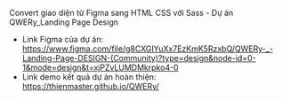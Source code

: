 Convert giao diện từ Figma sang HTML CSS với Sass - Dự án QWERy_Landing Page Design

- Link Figma của dự án: https://www.figma.com/file/g8CXGIYuXx7EzKmK5RzxbQ/QWERy-_-Landing-Page-DESIGN-(Community)?type=design&node-id=0-1&mode=design&t=xjPZvLUMDMkrpko4-0
- Link demo kết quả dự án hoàn thiện: https://thienmaster.github.io/QWERy/
